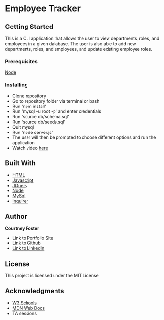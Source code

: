 # Employee Tracker



## Getting Started

This is a CLI application that allows the user to view departments, roles, and employees in a given database. The user is also able to add new departments, roles, and employees, and update existing employee roles. 

### Prerequisites
[Node](https://nodejs.org/en/)

### Installing

* Clone repository
* Go to repository folder via terminal or bash
* Run 'npm install'
* Run 'mysql -u root -p' and enter credentials
* Run 'source db/schema.sql'
* Run 'source db/seeds.sql'
* Quit mysql
* Run 'node server.js'
* The user will then be prompted to choose different options and run the application
* Watch video [here](https://youtu.be/sBln5avzD1Y)


## Built With

* [HTML](https://developer.mozilla.org/en-US/docs/Web/HTML)
* [Javascript](https://developer.mozilla.org/en-US/docs/Web/JavaScript)
* [JQuery](https://developer.mozilla.org/en-US/docs/Glossary/jQuery)
* [Node](https://nodejs.org/en/)
* [MySql](https://dev.mysql.com/doc/)
* [Inquirer](https://www.npmjs.com/package/inquirer)

## Author

**Courtney Foster** 

- [Link to Portfolio Site](https://cfoster121.github.io/portfolio/)
- [Link to Github](https://github.com/cfoster121)
- [Link to LinkedIn](https://www.linkedin.com/in/courtney-foster-0b364575/)


## License

This project is licensed under the MIT License 

## Acknowledgments

* [W3 Schools](https://www.w3schools.com/)
* [MDN Web Docs](https://developer.mozilla.org/en-US/)
* TA sessions
